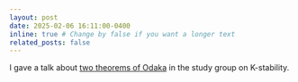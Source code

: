 ```yaml
---
layout: post
date: 2025-02-06 16:11:00-0400
inline: true # Change by false if you want a longer text
related_posts: false
---
```


I gave a talk about <a  href="https://alvarogohe.github.io/projects/odakas_theorems/">two theorems of Odaka</a> in the study group on K-stability.
